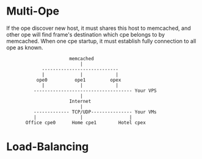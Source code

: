 # Multi-Ope
If the ope discover new host, it must shares this host to memcached, and other ope will find frame's destination which cpe belongs to by memcached. When one cpe startup, it must establish fully connection to all ope as known.
 
                           memcached            
                               |                 
                 ----------------------------  
                 |             |            |    
               ope0          ope1         opex  
                 |             |            |    
              ------------------------------------ Your VPS
                               |
                           Internet
                               |
              ------------- TCP/UDP--------------- Your VMs
              |                |                 |
           Office cpe0      Home cpe1        Hotel cpex


# Load-Balancing
